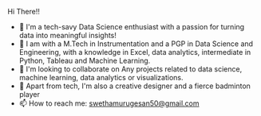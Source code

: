 Hi There!!

- 🔭 I'm a tech-savy Data Science enthusiast with a passion for turning data into meaningful insights!
- 🌱 I am with a M.Tech in Instrumentation and a PGP in Data Science and Engineering, with a knowledge in Excel, data analytics, intermediate in Python,  Tableau and Machine Learning.
- 👯  I'm looking to collaborate on Any projects related to data science, machine learning, data analytics or visualizations.
- 🤔 Apart from tech, I'm also a creative designer and a fierce badminton player
- 📫 How to reach me: swethamurugesan50@gmail.com

